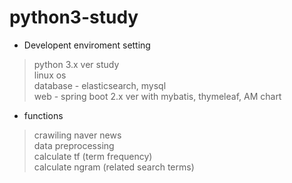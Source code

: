 # python3-study
- Developent enviroment setting

> python 3.x ver study   
> linux os    
> database - elasticsearch, mysql   
> web - spring boot 2.x ver with mybatis, thymeleaf, AM chart   
   
- functions
> crawiling naver news   
> data preprocessing    
> calculate tf (term frequency)   
> calculate ngram (related search terms)  
   
